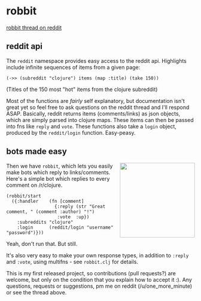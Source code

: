 # robbit

[robbit thread on reddit](http://www.reddit.com/r/Clojure/comments/z0o6u/robbit_reddit_apibots_in_clojure/)

## reddit api

The `reddit` namespace provides easy access to the reddit api. Highlights include infinite sequences of items from a given page:

    (->> (subreddit "clojure") items (map :title) (take 150))

(Titles of the 150 most "hot" items from the clojure subreddit)

Most of the functions are *fairly* self explanatory, but documentation isn't great yet so feel free to ask questions on the reddit thread and I'll respond ASAP. Basically, reddit returns items (comments/links) as json objects, which are simply parsed into clojure maps. These items can then be passed into fns like `reply` and `vote`. These functions also take a `login` object, produced by the `reddit/login` function. Easy-peasy.

## bots made easy

<img src="http://i.imgur.com/l5K9A.jpg" width="200" align="right" margin="10" />

Then we have `robbit`, which lets you easily make bots which reply to links/comments. Here's a simple bot which replies to every comment on /r/clojure.

    (robbit/start
      ({:handler    (fn [comment]
                      {:reply (str "Great comment, " (comment :author) "!")
                       :vote  :up})
        :subreddits "clojure"
        :login      (reddit/login "username" "password")}))

Yeah, don't run that. But still.

It's also very easy to make your own response types, in addition to `:reply` and `:vote`, using multifns - see `robbit.clj` for details.

This is my first released project, so contributions (pull requests?) are welcome, but only on the condition that you explain how to accept it :). Any questions, requests or suggestions, pm me on reddit (/u/one_more_minute) or see the thread above.